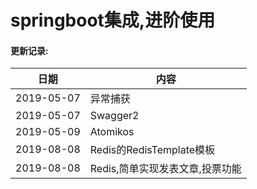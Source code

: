 # springboot集成,进阶使用



#### 更新记录:
日期 | 内容 |
----|------|
2019-05-07 | 异常捕获
2019-05-07 | Swagger2
2019-05-09 | Atomikos
2019-08-08 | Redis的RedisTemplate模板
2019-08-08 | Redis,简单实现发表文章,投票功能 